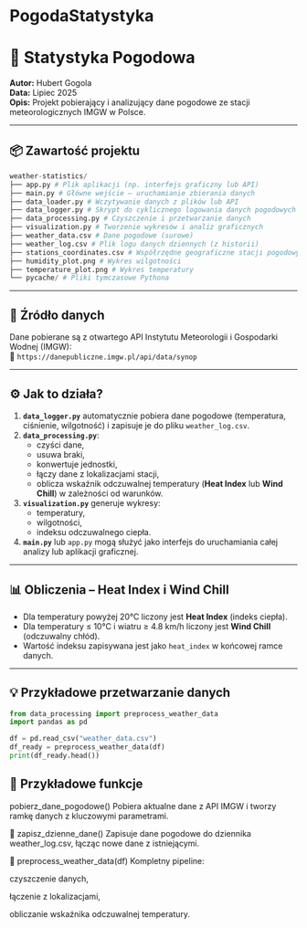 # PogodaStatystyka
# 📡 Statystyka Pogodowa

**Autor:** Hubert Gogola  
**Data:** Lipiec 2025  
**Opis:** Projekt pobierający i analizujący dane pogodowe ze stacji meteorologicznych IMGW w Polsce.

---

## 📦 Zawartość projektu
```python
weather-statistics/
├── app.py # Plik aplikacji (np. interfejs graficzny lub API)
├── main.py # Główne wejście – uruchamianie zbierania danych
├── data_loader.py # Wczytywanie danych z plików lub API
├── data_logger.py # Skrypt do cyklicznego logowania danych pogodowych
├── data_processing.py # Czyszczenie i przetwarzanie danych
├── visualization.py # Tworzenie wykresów i analiz graficznych
├── weather_data.csv # Dane pogodowe (surowe)
├── weather_log.csv # Plik logu danych dziennych (z historii)
├── stations_coordinates.csv # Współrzędne geograficzne stacji pogodowych
├── humidity_plot.png # Wykres wilgotności
├── temperature_plot.png # Wykres temperatury
└── pycache/ # Pliki tymczasowe Pythona
````

---

## 🔗 Źródło danych

Dane pobierane są z otwartego API Instytutu Meteorologii i Gospodarki Wodnej (IMGW):  
🔗 `https://danepubliczne.imgw.pl/api/data/synop`

---

## ⚙️ Jak to działa?

1. **`data_logger.py`** automatycznie pobiera dane pogodowe (temperatura, ciśnienie, wilgotność) i zapisuje je do pliku `weather_log.csv`.
2. **`data_processing.py`**:
   - czyści dane,
   - usuwa braki,
   - konwertuje jednostki,
   - łączy dane z lokalizacjami stacji,
   - oblicza wskaźnik odczuwalnej temperatury (**Heat Index** lub **Wind Chill**) w zależności od warunków.
3. **`visualization.py`** generuje wykresy:
   - temperatury,
   - wilgotności,
   - indeksu odczuwalnego ciepła.
4. **`main.py`** lub `app.py` mogą służyć jako interfejs do uruchamiania całej analizy lub aplikacji graficznej.

---

## 📊 Obliczenia – Heat Index i Wind Chill

- Dla temperatury powyżej 20°C liczony jest **Heat Index** (indeks ciepła).
- Dla temperatury ≤ 10°C i wiatru ≥ 4.8 km/h liczony jest **Wind Chill** (odczuwalny chłód).
- Wartość indeksu zapisywana jest jako `heat_index` w końcowej ramce danych.

---

## 💡 Przykładowe przetwarzanie danych

```python
from data_processing import preprocess_weather_data
import pandas as pd

df = pd.read_csv("weather_data.csv")
df_ready = preprocess_weather_data(df)
print(df_ready.head())
```

## 🧪 Przykładowe funkcje
pobierz_dane_pogodowe()
Pobiera aktualne dane z API IMGW i tworzy ramkę danych z kluczowymi parametrami.

💾 zapisz_dzienne_dane()
Zapisuje dane pogodowe do dziennika weather_log.csv, łącząc nowe dane z istniejącymi.

 🔧 preprocess_weather_data(df)
Kompletny pipeline:

czyszczenie danych,

łączenie z lokalizacjami,

obliczanie wskaźnika odczuwalnej temperatury.

